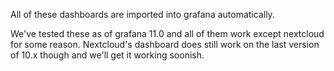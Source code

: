 All of these dashboards are imported into grafana automatically.

We've tested these as of grafana 11.0 and all of them work except nextcloud for some reason. Nextcloud's dashboard does still work on the last version of 10.x though and we'll get it working soonish.
